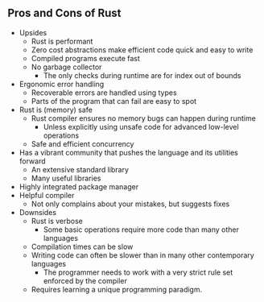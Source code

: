 ## Pros and Cons of Rust

- Upsides
  - Rust is performant
  - Zero cost abstractions make efficient code quick and easy to write
  - Compiled programs execute fast
  - No garbage collector
    - The only checks during runtime are for index out of bounds
- Ergonomic error handling
  - Recoverable errors are handled using types
  - Parts of the program that can fail are easy to spot
- Rust is (memory) safe
  - Rust compiler ensures no memory bugs can happen during runtime
    - Unless explicitly using unsafe code for advanced low-level operations
  - Safe and efficient concurrency
- Has a vibrant community that pushes the language and its utilities forward
  - An extensive standard library
  - Many useful libraries
- Highly integrated package manager
- Helpful compiler
  - Not only complains about your mistakes, but suggests fixes
- Downsides
  - Rust is verbose
    - Some basic operations require more code than many other languages
  - Compilation times can be slow
  - Writing code can often be slower than in many other contemporary languages
    - The programmer needs to work with a very strict rule set enforced by the compiler
  - Requires learning a unique programming paradigm.
